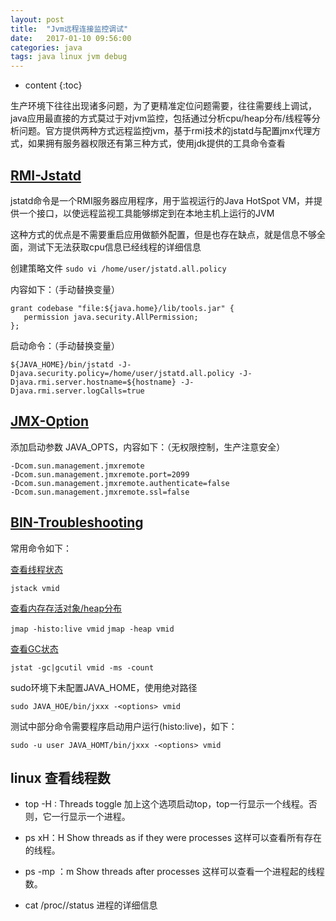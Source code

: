 ```yaml
---
layout: post
title:  "Jvm远程连接监控调试"
date:   2017-01-10 09:56:00
categories: java
tags: java linux jvm debug
---
```


* content
{:toc}

生产环境下往往出现诸多问题，为了更精准定位问题需要，往往需要线上调试，java应用最直接的方式莫过于对jvm监控，包括通过分析cpu/heap分布/线程等分析问题。官方提供两种方式远程监控jvm，基于rmi技术的jstatd与配置jmx代理方式，如果拥有服务器权限还有第三种方式，使用jdk提供的工具命令查看





## [RMI-Jstatd](https://docs.oracle.com/javase/8/docs/technotes/tools/unix/jstatd.html)

jstatd命令是一个RMI服务器应用程序，用于监视运行的Java HotSpot VM，并提供一个接口，以使远程监视工具能够绑定到在本地主机上运行的JVM

这种方式的优点是不需要重启应用做额外配置，但是也存在缺点，就是信息不够全面，测试下无法获取cpu信息已经线程的详细信息

创建策略文件
`sudo vi /home/user/jstatd.all.policy`

内容如下：（手动替换变量）

```
grant codebase "file:${java.home}/lib/tools.jar" {
   permission java.security.AllPermission;
};
```

启动命令：（手动替换变量）

`${JAVA_HOME}/bin/jstatd -J-Djava.security.policy=/home/user/jstatd.all.policy -J-Djava.rmi.server.hostname=${hostname} -J-Djava.rmi.server.logCalls=true`

## [JMX-Option](http://docs.oracle.com/javase/8/docs/technotes/guides/management/agent.html)

添加启动参数 JAVA_OPTS，内容如下：（无权限控制，生产注意安全）

```
-Dcom.sun.management.jmxremote
-Dcom.sun.management.jmxremote.port=2099
-Dcom.sun.management.jmxremote.authenticate=false
-Dcom.sun.management.jmxremote.ssl=false
```

## [BIN-Troubleshooting](https://docs.oracle.com/javase/8/docs/technotes/tools/unix/s11-troubleshooting_tools.html)

常用命令如下：

[查看线程状态](https://docs.oracle.com/javase/8/docs/technotes/tools/unix/jstack.html)

`jstack vmid`

[查看内存存活对象/heap分布](https://docs.oracle.com/javase/8/docs/technotes/tools/unix/jmap.html)

`jmap -histo:live vmid`
`jmap -heap vmid`

[查看GC状态](https://docs.oracle.com/javase/8/docs/technotes/tools/unix/jstat.html)

`jstat -gc|gcutil vmid -ms -count`

sudo环境下未配置JAVA_HOME，使用绝对路径

`sudo JAVA_HOE/bin/jxxx -<options> vmid`

测试中部分命令需要程序启动用户运行(histo:live)，如下：

`sudo -u user JAVA_HOMT/bin/jxxx -<options> vmid`

## linux 查看线程数
- top -H : Threads toggle 加上这个选项启动top，top一行显示一个线程。否则，它一行显示一个进程。

- ps xH：H Show threads as if they were processes 这样可以查看所有存在的线程。

- ps -mp <PID>：m Show threads after processes 这样可以查看一个进程起的线程数。

- cat /proc/<PID>/status 进程的详细信息